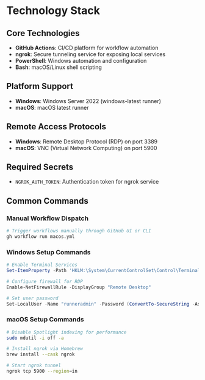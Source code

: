 # Technology Stack

## Core Technologies
- **GitHub Actions**: CI/CD platform for workflow automation
- **ngrok**: Secure tunneling service for exposing local services
- **PowerShell**: Windows automation and configuration
- **Bash**: macOS/Linux shell scripting

## Platform Support
- **Windows**: Windows Server 2022 (windows-latest runner)
- **macOS**: macOS latest runner

## Remote Access Protocols
- **Windows**: Remote Desktop Protocol (RDP) on port 3389
- **macOS**: VNC (Virtual Network Computing) on port 5900

## Required Secrets
- `NGROK_AUTH_TOKEN`: Authentication token for ngrok service

## Common Commands

### Manual Workflow Dispatch
```bash
# Trigger workflows manually through GitHub UI or CLI
gh workflow run macos.yml
```

### Windows Setup Commands
```powershell
# Enable Terminal Services
Set-ItemProperty -Path 'HKLM:\System\CurrentControlSet\Control\Terminal Server' -name "fDenyTSConnections" -Value 0

# Configure firewall for RDP
Enable-NetFirewallRule -DisplayGroup "Remote Desktop"

# Set user password
Set-LocalUser -Name "runneradmin" -Password (ConvertTo-SecureString -AsPlainText "P@ssw0rd!" -Force)
```

### macOS Setup Commands
```bash
# Disable Spotlight indexing for performance
sudo mdutil -i off -a

# Install ngrok via Homebrew
brew install --cask ngrok

# Start ngrok tunnel
ngrok tcp 5900 --region=in
```